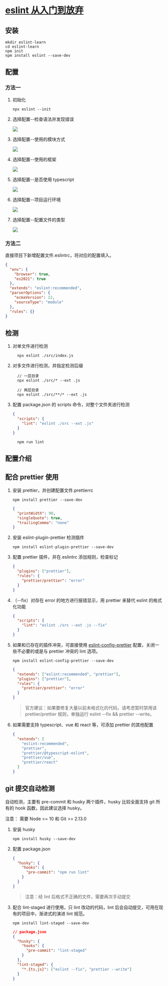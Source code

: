 # [eslint 从入门到放弃](https://github.com/StarShi/Big-Monster/tree/master/source/eslint-learn)

## 安装

```
mkdir eslint-learn
cd eslint-learn
npm init
npm install eslint --save-dev
```

## 配置

### 方法一

1. 初始化

   ```
   npx eslint --init
   ```

2. 选择配置--检查语法并发现错误

   ![](https://starshi.github.io/my-images/blog/eslint-init.png)

3. 选择配置--使用的模块方式

   ![](https://starshi.github.io/my-images/blog/eslint-init.png)

4. 选择配置--使用的框架

   ![](https://starshi.github.io/my-images/blog/eslint-vue-react-none.png)

5. 选择配置--是否使用 typescript

   ![](https://starshi.github.io/my-images/blog/eslint-use-js.png)

6. 选择配置--项目运行环境

   ![](https://starshi.github.io/my-images/blog/eslint-browser.png)

7. 选择配置--配置文件的类型

   ![](https://starshi.github.io/my-images/blog/eslint-json.png)

### 方法二

直接项目下新增配置文件.eslintrc，将对应的配置填入。

```json
{
  "env": {
    "browser": true,
    "es2021": true
  },
  "extends": "eslint:recommended",
  "parserOptions": {
    "ecmaVersion": 12,
    "sourceType": "module"
  },
  "rules": {}
}
```

## 检测

1. 对单文件进行检测

   ```
     npx eslint ./src/index.js
   ```

2. 对多文件进行检测，并指定检测后缀

   ```
     // 一层目录
     npx eslint ./src/* --ext .js
   ```

   ```
     // 两层目录
     npx eslint ./src/**/* --ext .js
   ```

3. 配置 package.json 的 scripts 命令，对整个文件夹进行检测

   ```json
   {
     "scripts": {
       "lint": "eslint ./src --ext .js"
     }
   }
   ```

   ```
     npm run lint
   ```

## 配置介绍

## 配合 prettier 使用

1. 安装 prettier，并创建配置文件.prettierrc

   ```
   npm install prettier --save-dev
   ```

   ```json
   {
     "printWidth": 90,
     "singleQuote": true,
     "trailingComma": "none"
   }
   ```

2. 安装 eslint-plugin-prettier 检测插件

   ```
   npm install eslint-plugin-prettier --save-dev
   ```

3. 配置 prettier 插件，并在.eslintrc 添加规则，检查标记

   ```json
   {
     "plugins": ["prettier"],
     "rules": {
       "prettier/prettier": "error"
     }
   }
   ```

4. （--fix）对存在 error 的地方进行报错显示，用 prettier 来替代 eslint 的格式化功能

   ```json
   {
     "scripts": {
       "lint": "eslint ./src --ext .js --fix"
     }
   }
   ```

5. 如果和已存在的插件冲突，可直接使用 [eslint-config-prettier](https://github.com/prettier/eslint-config-prettier) 配置，关闭一些不必要的或是与 prettier 冲突的 lint 选项。

   ```
   npm install eslint-config-prettier --save-dev
   ```

   ```json
   {
     "extends": ["eslint:recommended", "prettier"],
     "plugins": ["prettier"],
     "rules": {
       "prettier/prettier": "error"
     }
   }
   ```

   > 官方建议：如果要修复大量以前未格式化的代码，请考虑暂时禁用该 prettier/prettier 规则，单独运行 eslint --fix && prettier --write。

6. 如果需要支持 typescript、vue 和 react 等，可添加 prettier 的其他配置

   ```json
   {
     "extends": [
       "eslint:recommended",
       "prettier",
       "prettier/@typescript-eslint",
       "prettier/vue",
       "prettier/react"
     ]
   }
   ```

## git 提交自动检测

自动检测，主要有 pre-commit 和 husky 两个插件，husky 比较全面支持 git 所有的 hook 函数，因此建议选择 husky。

注意： 需要 Node >= 10 和 Git >= 2.13.0

1. 安装 husky

   ```
   npm install husky --save-dev
   ```

2. 配置 package.json

   ```json
   {
     "husky": {
       "hooks": {
         "pre-commit": "npm run lint"
       }
     }
   }
   ```

   > 注意：经 lint 后格式不正确的文件，需要再次手动提交

3. 配合 lint-staged 进行使用，只 lint 改动的代码，lint 后会自动提交，可用在现有的项目中，渐进式的演进 lint 规范。

   ```
   npm install lint-staged --save-dev
   ```

   ```json
   // package.json
   {
     "husky": {
       "hooks": {
         "pre-commit": "lint-staged"
       }
     },
     "lint-staged": {
       "*.{ts,js}": ["eslint --fix", "prettier --write"]
     }
   }
   ```
